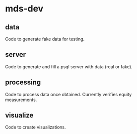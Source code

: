 # mds-dev

## data

Code to generate fake data for testing.

## server

Code to generate and fill a psql server with data (real or fake).

## processing

Code to process data once obtained. Currently verifies equity measurements.

## visualize

Code to create visualizations.
